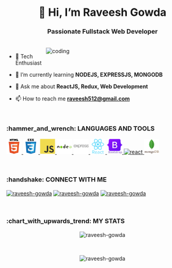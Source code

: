 <h1 align="center">👋 Hi, I’m Raveesh Gowda</h1>

<h3 align="center">Passionate Fullstack Web Developer</h3>

<br/>

<img align="right" alt="coding" width="400" src="https://www.chawtechsolutions.com/mycts/wp-content/uploads/2019/03/developer-dribbble.gif"/>

- 👀 Tech Enthusiast

- 🌱 I’m currently learning **NODEJS, EXPRESSJS, MONGODB**

- 💬 Ask me about **ReactJS, Redux, Web Development**

- 📫 How to reach me **raveesh512@gmail.com**

<br/>

<h3>:hammer_and_wrench: LANGUAGES AND TOOLS </h3>
<p align="left">
    <a href="https://www.w3schools.com/html/" target="blank"> <img src="https://raw.githubusercontent.com/devicons/devicon/master/icons/html5/html5-original-wordmark.svg" alt="html5" width="40" height="40"/> </a>
    <a href="https://www.w3schools.com/css/" target="blank"> <img src="https://raw.githubusercontent.com/devicons/devicon/master/icons/css3/css3-original-wordmark.svg" alt="css3" width="40" height="40"/> </a>
    <a href="https://developer.mozilla.org/en-US/docs/Web/JavaScript" target="_blank"> <img src="https://raw.githubusercontent.com/devicons/devicon/master/icons/javascript/javascript-original.svg" alt="javascript" width="40" height="40"/> </a>
      <a href="https://nodejs.org" target="blank"> <img src="https://raw.githubusercontent.com/devicons/devicon/master/icons/nodejs/nodejs-original-wordmark.svg" alt="nodejs" width="40" height="40"/> </a>
    <a href="https://expressjs.com" target="blank"> <img src="https://raw.githubusercontent.com/devicons/devicon/master/icons/express/express-original-wordmark.svg" alt="express" width="40" height="40"/> </a>
          <a href="https://reactjs.org/" target="blank"> <img src="https://raw.githubusercontent.com/devicons/devicon/master/icons/react/react-original-wordmark.svg" alt="react" width="40" height="40"/> </a>
  <a href="hhttps://getbootstrap.com/" target="blank"> <img src="https://raw.githubusercontent.com/devicons/devicon/master/icons/bootstrap/bootstrap-original-wordmark.svg" alt="react" width="40" height="40"/> </a>
  <a href="https://mui.com/" target="_blank"> <img src="https://res.cloudinary.com/practicaldev/image/fetch/s--IwFcphyV--/c_imagga_scale,f_auto,fl_progressive,h_900,q_auto,w_1600/https://thepracticaldev.s3.amazonaws.com/i/vb6ai56xqgpc0bcfn92y.png" alt="react" width="50" height="40"/> </a>
    <a href="https://www.mongodb.com/" target="blank"> <img src="https://raw.githubusercontent.com/devicons/devicon/master/icons/mongodb/mongodb-original-wordmark.svg" alt="mongodb" width="40" height="40"/> </a>
</p>

<br/>

<h3>:handshake: CONNECT WITH ME</h3>
<p align="left">
<a href="mailto:raveesh512@gmail.com" target="blank"><img align="center" src="https://cdn.jsdelivr.net/npm/simple-icons@3.0.1/icons/gmail.svg" alt="raveesh-gowda" height="30" width="40" /></a>
<a href="https://www.linkedin.com/in/raveesh-gowda-k-121b591a4" target="blank"><img align="center" src="https://cdn.jsdelivr.net/npm/simple-icons@3.0.1/icons/linkedin.svg" alt="raveesh-gowda" height="30" width="40" /></a>
<a href="https://instagram.com/ravee5h" target="blank"><img align="center" src="https://cdn.jsdelivr.net/npm/simple-icons@3.0.1/icons/instagram.svg" alt="raveesh-gowda" height="30" width="40" /></a>
</p>

<br/>

<h3>:chart_with_upwards_trend: MY STATS</h3>

<p align="center" ><img align="center" src="https://github-readme-stats.vercel.app/api/top-langs?username=raveesh-gowda&show_icons=true&locale=en&layout=compact" alt="raveesh-gowda" /></p>

<br/>

<p align="center"> <img src=https://github-readme-stats.vercel.app/api?username=raveesh-gowda&show_icons=true alt="raveesh-gowda" /> </p>

<!---
raveesh-gowda/raveesh-gowda is a ✨ special ✨ repository because its `README.md` (this file) appears on your GitHub profile.
You can click the Preview link to take a look at your changes.
--->
